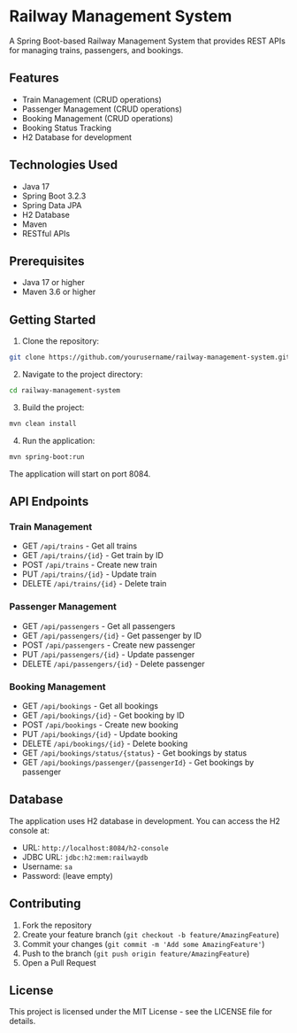 # Railway Management System

A Spring Boot-based Railway Management System that provides REST APIs for managing trains, passengers, and bookings.

## Features

- Train Management (CRUD operations)
- Passenger Management (CRUD operations)
- Booking Management (CRUD operations)
- Booking Status Tracking
- H2 Database for development

## Technologies Used

- Java 17
- Spring Boot 3.2.3
- Spring Data JPA
- H2 Database
- Maven
- RESTful APIs

## Prerequisites

- Java 17 or higher
- Maven 3.6 or higher

## Getting Started

1. Clone the repository:
```bash
git clone https://github.com/yourusername/railway-management-system.git
```

2. Navigate to the project directory:
```bash
cd railway-management-system
```

3. Build the project:
```bash
mvn clean install
```

4. Run the application:
```bash
mvn spring-boot:run
```

The application will start on port 8084.

## API Endpoints

### Train Management
- GET `/api/trains` - Get all trains
- GET `/api/trains/{id}` - Get train by ID
- POST `/api/trains` - Create new train
- PUT `/api/trains/{id}` - Update train
- DELETE `/api/trains/{id}` - Delete train

### Passenger Management
- GET `/api/passengers` - Get all passengers
- GET `/api/passengers/{id}` - Get passenger by ID
- POST `/api/passengers` - Create new passenger
- PUT `/api/passengers/{id}` - Update passenger
- DELETE `/api/passengers/{id}` - Delete passenger

### Booking Management
- GET `/api/bookings` - Get all bookings
- GET `/api/bookings/{id}` - Get booking by ID
- POST `/api/bookings` - Create new booking
- PUT `/api/bookings/{id}` - Update booking
- DELETE `/api/bookings/{id}` - Delete booking
- GET `/api/bookings/status/{status}` - Get bookings by status
- GET `/api/bookings/passenger/{passengerId}` - Get bookings by passenger

## Database

The application uses H2 database in development. You can access the H2 console at:
- URL: `http://localhost:8084/h2-console`
- JDBC URL: `jdbc:h2:mem:railwaydb`
- Username: `sa`
- Password: (leave empty)

## Contributing

1. Fork the repository
2. Create your feature branch (`git checkout -b feature/AmazingFeature`)
3. Commit your changes (`git commit -m 'Add some AmazingFeature'`)
4. Push to the branch (`git push origin feature/AmazingFeature`)
5. Open a Pull Request

## License

This project is licensed under the MIT License - see the LICENSE file for details. 